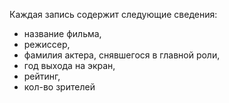 
Каждая запись содержит следующие сведения: 
  -	название фильма,
  -	режиссер,
  -	фамилия актера, снявшегося в главной роли,
  -	год выхода на экран,
  -	рейтинг,
  -	кол-во зрителей
